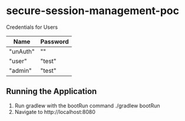 # secure-session-management-poc

Credentials for Users

Name | Password
-----|---------
"unAuth" | ""
"user" | "test"
"admin" | "test"

## Running the Application
1. Run gradlew with the bootRun command
    ./gradlew bootRun
2. Navigate to http://localhost:8080
